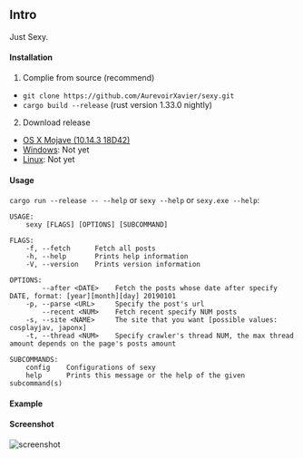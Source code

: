 ## Intro

Just Sexy.

#### Installation

1.  Complie from source (recommend)
   - `git clone https://github.com/AurevoirXavier/sexy.git`
   - `cargo build --release` (rust version 1.33.0 nightly)
2.  Download release
   - [OS X Mojave (10.14.3 18D42)](https://github.com/AurevoirXavier/xmly-exporter/releases/download/1.0/xmly-exporter)
   - [Windows](#): Not yet
   - [Linux](#): Not yet

#### Usage

`cargo run --release -- --help` or `sexy --help` or `sexy.exe --help`:

```text
USAGE:
    sexy [FLAGS] [OPTIONS] [SUBCOMMAND]

FLAGS:
    -f, --fetch      Fetch all posts
    -h, --help       Prints help information
    -V, --version    Prints version information

OPTIONS:
        --after <DATE>    Fetch the posts whose date after specify DATE, format: [year][month][day] 20190101
    -p, --parse <URL>     Specify the post's url
        --recent <NUM>    Fetch recent specify NUM posts
    -s, --site <NAME>     The site that you want [possible values: cosplayjav, japonx]
    -t, --thread <NUM>    Specify crawler's thread NUM, the max thread amount depends on the page's posts amount

SUBCOMMANDS:
    config    Configurations of sexy
    help      Prints this message or the help of the given subcommand(s)

```

#### Example

 

#### Screenshot

![screenshot](demo.png)
